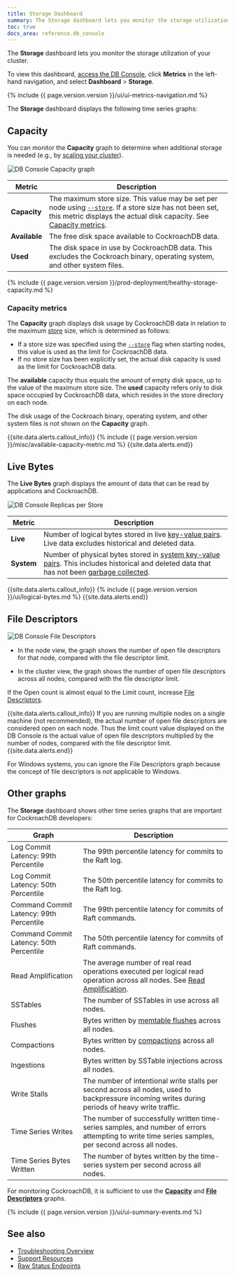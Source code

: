 ```yaml
---
title: Storage Dashboard
summary: The Storage dashboard lets you monitor the storage utilization of your cluster.
toc: true
docs_area: reference.db_console
---
```


The **Storage** dashboard lets you monitor the storage utilization of your cluster.

To view this dashboard, [access the DB Console](ui-overview.html#access-the-db-console), click **Metrics** in the left-hand navigation, and select **Dashboard** > **Storage**.

{% include {{ page.version.version }}/ui/ui-metrics-navigation.md %}

The **Storage** dashboard displays the following time series graphs:

## Capacity

You can monitor the **Capacity** graph to determine when additional storage is needed (e.g., by [scaling your cluster](cockroach-start.html)).

<img src="{{ 'images/v22.1/ui_capacity.png' | relative_url }}" alt="DB Console Capacity graph" style="border:1px solid #eee;max-width:100%" />

Metric | Description
--------|--------
**Capacity** | The maximum store size. This value may be set per node using [`--store`](cockroach-start.html#store). If a store size has not been set, this metric displays the actual disk capacity. See [Capacity metrics](#capacity-metrics).
**Available** | The free disk space available to CockroachDB data.
**Used** | The disk space in use by CockroachDB data. This excludes the Cockroach binary, operating system, and other system files.

{% include {{ page.version.version }}/prod-deployment/healthy-storage-capacity.md %}

### Capacity metrics

The **Capacity** graph displays disk usage by CockroachDB data in relation to the maximum [store](architecture/storage-layer.html) size, which is determined as follows:

- If a store size was specified using the [`--store`](cockroach-start.html#store) flag when starting nodes, this value is used as the limit for CockroachDB data.
- If no store size has been explicitly set, the actual disk capacity is used as the limit for CockroachDB data.

The **available** capacity thus equals the amount of empty disk space, up to the value of the maximum store size. The **used** capacity refers only to disk space occupied by CockroachDB data, which resides in the store directory on each node.

The disk usage of the Cockroach binary, operating system, and other system files is not shown on the **Capacity** graph.

{{site.data.alerts.callout_info}}
{% include {{ page.version.version }}/misc/available-capacity-metric.md %}
{{site.data.alerts.end}}

## Live Bytes

The **Live Bytes** graph displays the amount of data that can be read by applications and CockroachDB.

<img src="{{ 'images/v22.1/ui_live_bytes.png' | relative_url }}" alt="DB Console Replicas per Store" style="border:1px solid #eee;max-width:100%" />

Metric | Description
--------|--------
**Live** | Number of logical bytes stored in live [key-value pairs](architecture/distribution-layer.html#table-data). Live data excludes historical and deleted data.
**System** | Number of physical bytes stored in [system key-value pairs](architecture/distribution-layer.html#meta-ranges). This includes historical and deleted data that has not been [garbage collected](architecture/storage-layer.html#garbage-collection).

{{site.data.alerts.callout_info}}
{% include {{ page.version.version }}/ui/logical-bytes.md %}
{{site.data.alerts.end}}

## File Descriptors

<img src="{{ 'images/v22.1/ui_file_descriptors.png' | relative_url }}" alt="DB Console File Descriptors" style="border:1px solid #eee;max-width:100%" />

- In the node view, the graph shows the number of open file descriptors for that node, compared with the file descriptor limit.

- In the cluster view, the graph shows the number of open file descriptors across all nodes, compared with the file descriptor limit.

If the Open count is almost equal to the Limit count, increase [File Descriptors](recommended-production-settings.html#file-descriptors-limit).

{{site.data.alerts.callout_info}}
If you are running multiple nodes on a single machine (not recommended), the actual number of open file descriptors are considered open on each node. Thus the limit count value displayed on the DB Console is the actual value of open file descriptors multiplied by the number of nodes, compared with the file descriptor limit.
{{site.data.alerts.end}}

For Windows systems, you can ignore the File Descriptors graph because the concept of file descriptors is not applicable to Windows.

## Other graphs

The **Storage** dashboard shows other time series graphs that are important for CockroachDB developers:

Graph | Description
--------|--------
Log Commit Latency: 99th Percentile | The 99th percentile latency for commits to the Raft log.
Log Commit Latency: 50th Percentile | The 50th percentile latency for commits to the Raft log.
Command Commit Latency: 99th Percentile | The 99th percentile latency for commits of Raft commands.
Command Commit Latency: 50th Percentile | The 50th percentile latency for commits of Raft commands.
Read Amplification | The average number of real read operations executed per logical read operation across all nodes. See [Read Amplification](architecture/storage-layer.html#read-amplification).
SSTables | The number of SSTables in use across all nodes.
Flushes | Bytes written by [memtable flushes](architecture/storage-layer.html#memtable-and-write-ahead-log) across all nodes.
Compactions | Bytes written by [compactions](architecture/storage-layer.html#compaction) across all nodes.
Ingestions | Bytes written by SSTable injections across all nodes.
Write Stalls | The number of intentional write stalls per second across all nodes, used to backpressure incoming writes during periods of heavy write traffic.
Time Series Writes | The number of successfully written time-series samples, and number of errors attempting to write time series samples, per second across all nodes.
Time Series Bytes Written | The number of bytes written by the time-series system per second across all nodes.

For monitoring CockroachDB, it is sufficient to use the [**Capacity**](#capacity) and [**File Descriptors**](#file-descriptors) graphs.

{% include {{ page.version.version }}/ui/ui-summary-events.md %}

## See also

- [Troubleshooting Overview](troubleshooting-overview.html)
- [Support Resources](support-resources.html)
- [Raw Status Endpoints](monitoring-and-alerting.html#raw-status-endpoints)
